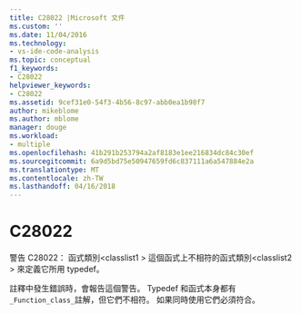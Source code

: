 ```yaml
---
title: C28022 |Microsoft 文件
ms.custom: ''
ms.date: 11/04/2016
ms.technology:
- vs-ide-code-analysis
ms.topic: conceptual
f1_keywords:
- C28022
helpviewer_keywords:
- C28022
ms.assetid: 9cef31e0-54f3-4b56-8c97-abb0ea1b98f7
author: mikeblome
ms.author: mblome
manager: douge
ms.workload:
- multiple
ms.openlocfilehash: 41b291b253794a2af8183e1ee216834dc84c30ef
ms.sourcegitcommit: 6a9d5bd75e50947659fd6c837111a6a547884e2a
ms.translationtype: MT
ms.contentlocale: zh-TW
ms.lasthandoff: 04/16/2018
---
```

# <a name="c28022"></a>C28022
警告 C28022： 函式類別\<classlist1 > 這個函式上不相符的函式類別\<classlist2 > 來定義它所用 typedef。  
  
 註釋中發生錯誤時，會報告這個警告。 Typedef 和函式本身都有`_Function_class_`註解，但它們不相符。 如果同時使用它們必須符合。